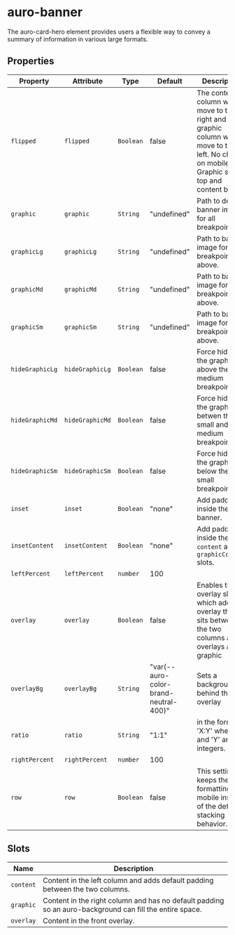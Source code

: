 # auro-banner

The auro-card-hero element provides users a flexible way to convey a summary of information in various large formats.

## Properties

| Property        | Attribute       | Type      | Default                               | Description                                      |
|-----------------|-----------------|-----------|---------------------------------------|--------------------------------------------------|
| `flipped`       | `flipped`       | `Boolean` | false                                 | The content column will move to the right and the graphic column will move to the left.  No change on mobile.  Graphic still on top and content below. |
| `graphic`       | `graphic`       | `String`  | "undefined"                           | Path to default banner image for all breakpoints. |
| `graphicLg`     | `graphicLg`     | `String`  | "undefined"                           | Path to banner image for 'lg' breakpoint and above. |
| `graphicMd`     | `graphicMd`     | `String`  | "undefined"                           | Path to banner image for 'md' breakpoint and above. |
| `graphicSm`     | `graphicSm`     | `String`  | "undefined"                           | Path to banner image for 'sm' breakpoint and above. |
| `hideGraphicLg` | `hideGraphicLg` | `Boolean` | false                                 | Force hides the graphic above the medium breakpoint. |
| `hideGraphicMd` | `hideGraphicMd` | `Boolean` | false                                 | Force hides the graphic betwen the small and medium breakpoints. |
| `hideGraphicSm` | `hideGraphicSm` | `Boolean` | false                                 | Force hides the graphic below the small breakpoint. |
| `inset`         | `inset`         | `Boolean` | "none"                                | Add padding inside the banner.                   |
| `insetContent`  | `insetContent`  | `Boolean` | "none"                                | Add padding inside the `content` and `graphicContent` slots. |
| `leftPercent`   | `leftPercent`   | `number`  | 100                                   |                                                  |
| `overlay`       | `overlay`       | `Boolean` | false                                 | Enables the overlay slot which adds an overlay that sits between the two columns and overlays a graphic |
| `overlayBg`     | `overlayBg`     | `String`  | "var(--auro-color-brand-neutral-400)" | Sets a background behind the overlay             |
| `ratio`         | `ratio`         | `String`  | "1:1"                                 | in the format 'X:Y' where 'X' and 'Y' are two integers. |
| `rightPercent`  | `rightPercent`  | `number`  | 100                                   |                                                  |
| `row`           | `row`           | `Boolean` | false                                 | This setting keeps the row formatting for mobile instead of the default stacking behavior. |

## Slots

| Name      | Description                                      |
|-----------|--------------------------------------------------|
| `content` | Content in the left column and adds default padding between the two columns. |
| `graphic` | Content in the right column and has no default padding so an auro-background can fill the entire space. |
| `overlay` | Content in the front overlay.                    |
